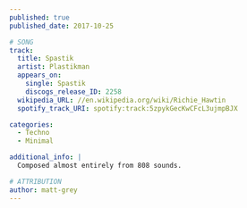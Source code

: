 ```yaml
---
published: true
published_date: 2017-10-25

# SONG
track:
  title: Spastik
  artist: Plastikman
  appears_on:
    single: Spastik
    discogs_release_ID: 2258
  wikipedia_URL: //en.wikipedia.org/wiki/Richie_Hawtin
  spotify_track_URI: spotify:track:5zpykGecKwCFcL3ujmpBJX

categories:
  - Techno
  - Minimal

additional_info: |
  Composed almost entirely from 808 sounds.

# ATTRIBUTION
author: matt-grey
---
```

